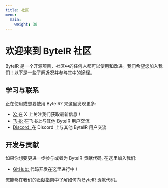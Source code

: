 ```yaml
---
title: 社区
menu:
  main:
    weight: 30
---
```


<span class="h5 mb-0">
  <h1>欢迎来到 ByteIR 社区</h1>
  <p>ByteIR 是一个开源项目，社区中的任何人都可以使用和改进。我们希望您加入我们！以下是一些了解近况并参与其中的途径。</p>
</span>

<section class="row td-box td-box--white td-box--height-auto linkbox">

  <div class="col-xs-12 col-sm-6 col-md-6 col-lg-6">
    <h2>学习与联系</h2>
    <p>正在使用或想要使用 ByteIR? 来这里发现更多:</p>
    <ul>
      <li title="X">
        <a
          target="_blank"
          rel="noopener"
          href="https://twitter.com/byte_ir"
        >
          <i class="fab fa-twitter"></i> X:
        </a>
        在 X 上关注我们获取最新信息！
      </li>
      <li title="Lark">
        <a
          target="_blank"
          rel="noopener"
          href="https://applink.feishu.cn/client/chat/chatter/add_by_link?link_token=82cg12a5-f6ef-4515-bb08-273b4ded00bp"
        >
          <i class="fab fa-lark"></i> 飞书:
        </a>
        在飞书上与其他 ByteIR 用户交流
      </li>
      <li>
        <a
          target="_blank"
          rel="noopener"
          href="https://discord.gg/hnuNZTk7"
        >
          <i class="fab fa-discord"></i> Discord:
        </a>
        在 Discord 上与其他 ByteIR 用户交流
      </li>
    </ul>
  </div>

  <div class="col-xs-12 col-sm-6 col-md-6 col-lg-6">
    <h2>开发与贡献</h2>
    <p>如果你想要更进一步参与或者为 ByteIR 贡献代码, 在这里加入我们:</p>
    <ul>
      <li title="GitHub">
        <a
          target="_blank"
          rel="noopener"
          href="https://github.com/bytedance/byteir"
        >
          <i class="fab fa-github"></i> GitHub:
        </a>
        代码开发在这里进行中！
      </li>
      <!-- <li title="Slack">
        <a
          target="_blank"
          rel="noopener"
          href="https://join.slack.com/t/Project_Name/shared_invite/zt-tmcbzewn-UjXMF3ZQsPhl7W3tEDZboA"
        >
          <i class="fab fa-slack"></i> Slack:
        </a>
        Join our ByteIR Slack Channel
      </li> -->
    </ul>
    <p>
      您能够在我们的<a href="https://github.com/bytedance/byteir/blob/main/CONTRIBUTORS.md">贡献指南</a>中了解如何向 ByteIR 贡献代码。
    </p>
  </div>

</section>
